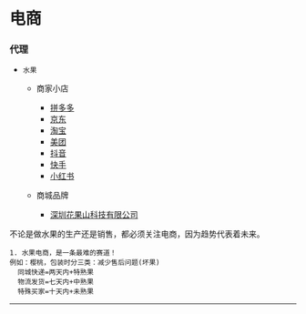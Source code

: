 # 电商

### 代理

- `水果`
  - 商家小店
    - [拼多多](https://www.pinduoduo.com)
    - [京东](https://lai.jd.com)
    - [淘宝](https://ishop.taobao.com)
    - [美团](https://e.meituan.com)
    - [抖音](https://fxg.jinritemai.com)
    - [快手](https://www.kwaixiaodian.com)
    - [小红书](https://ec.xiaohongshu.com)
  
  - 商城品牌
    - [深圳花果山科技有限公司](http://www.huaguoshan.com)

不论是做水果的生产还是销售，都必须关注电商，因为趋势代表着未来。
~~~
1. 水果电商，是一条最难的赛道！
例如：樱桃，包装时分三类：减少售后问题(坏果)
  同城快递=两天内+特熟果
  物流发货=七天内+中熟果
  特殊买家=十天内+未熟果
~~~

---
